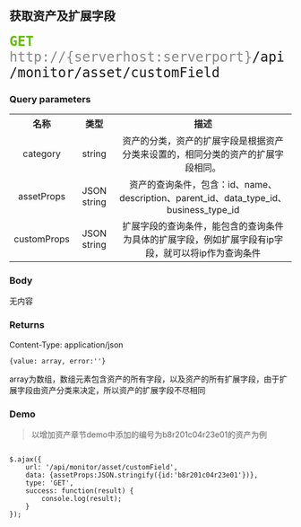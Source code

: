 ## 获取资产及扩展字段

<font face="Droid Sans Mono,monospace" size="5">
<font color="#61C000"><b>GET</b></font> <font color="#888">http://{serverhost:serverport}</font>/api/monitor/asset/customField
</font>


### Query parameters
<table>
    <tr>
        <th><b>名称</b></th>
        <th><b>类型</b></th>
        <th><b>描述</b></th>
    </tr>
    <tr align="center">
        <td>category</td>
        <td>string</td>
        <td>资产的分类，资产的扩展字段是根据资产分类来设置的，相同分类的资产的扩展字段相同。</td>
    </tr>
    <tr align="center">
        <td>assetProps</td>
        <td>JSON string</td>
        <td>资产的查询条件，包含：id、name、description、parent_id、data_type_id、business_type_id</td>
    </tr>
    <tr align="center">
        <td>customProps</td>
        <td>JSON string</td>
        <td>扩展字段的查询条件，能包含的查询条件为具体的扩展字段，例如扩展字段有ip字段，就可以将ip作为查询条件</td>
    </tr>
</table>

### Body
无内容

### Returns
Content-Type: application/json

```
{value: array, error:''}
```

array为数组，数组元素包含资产的所有字段，以及资产的所有扩展字段，由于扩展字段由资产分类来决定，所以资产的扩展字段不尽相同

### Demo
>以增加资产章节demo中添加的编号为b8r201c04r23e01的资产为例

```

$.ajax({
    url: '/api/monitor/asset/customField',
    data: {assetProps:JSON.stringify({id:'b8r201c04r23e01'})},
    type: 'GET',
    success: function(result) {
        console.log(result);
    }
});
```
